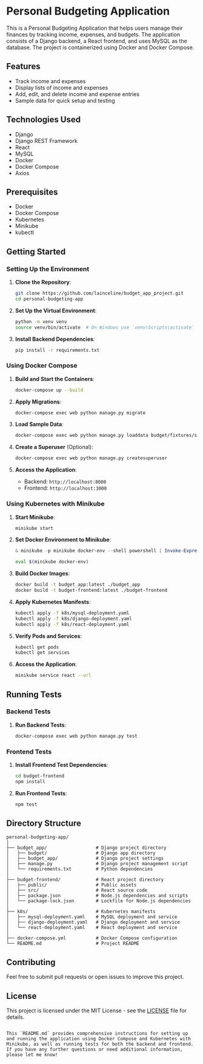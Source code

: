 # Personal Budgeting Application

This is a Personal Budgeting Application that helps users manage their finances by tracking income, expenses, and budgets. The application consists of a Django backend, a React frontend, and uses MySQL as the database. The project is containerized using Docker and Docker Compose.

## Features

- Track income and expenses
- Display lists of income and expenses
- Add, edit, and delete income and expense entries
- Sample data for quick setup and testing

## Technologies Used

- Django
- Django REST Framework
- React
- MySQL
- Docker
- Docker Compose
- Axios

## Prerequisites

- Docker
- Docker Compose
- Kubernetes
- Minikube
- kubectl

## Getting Started

### Setting Up the Environment

1. **Clone the Repository**:
   ```bash
   git clone https://github.com/lainceline/budget_app_project.git
   cd personal-budgeting-app
   ```

2. **Set Up the Virtual Environment**:
   ```bash
   python -m venv venv
   source venv/bin/activate  # On Windows use `venv\Scripts\activate`
   ```

3. **Install Backend Dependencies**:
   ```bash
   pip install -r requirements.txt
   ```

### Using Docker Compose

1. **Build and Start the Containers**:
   ```bash
   docker-compose up --build
   ```

2. **Apply Migrations**:
   ```bash
   docker-compose exec web python manage.py migrate
   ```

3. **Load Sample Data**:
   ```bash
   docker-compose exec web python manage.py loaddata budget/fixtures/sample_data.json
   ```

4. **Create a Superuser** (Optional):
   ```bash
   docker-compose exec web python manage.py createsuperuser
   ```

5. **Access the Application**:
   - Backend: `http://localhost:8000`
   - Frontend: `http://localhost:3000`

### Using Kubernetes with Minikube

1. **Start Minikube**:
   ```bash
   minikube start
   ```

2. **Set Docker Environment to Minikube**:
   ```powershell
   & minikube -p minikube docker-env --shell powershell | Invoke-Expression
   ```

   ```bash
   eval $(minikube docker-env)
   ```

3. **Build Docker Images**:
   ```bash
   docker build -t budget_app:latest ./budget_app
   docker build -t budget-frontend:latest ./budget-frontend
   ```

4. **Apply Kubernetes Manifests**:
   ```bash
   kubectl apply -f k8s/mysql-deployment.yaml
   kubectl apply -f k8s/django-deployment.yaml
   kubectl apply -f k8s/react-deployment.yaml
   ```

5. **Verify Pods and Services**:
   ```bash
   kubectl get pods
   kubectl get services
   ```

6. **Access the Application**:
   ```bash
   minikube service react --url
   ```

## Running Tests

### Backend Tests

1. **Run Backend Tests**:
   ```bash
   docker-compose exec web python manage.py test
   ```

### Frontend Tests

1. **Install Frontend Test Dependencies**:
   ```bash
   cd budget-frontend
   npm install
   ```

2. **Run Frontend Tests**:
   ```bash
   npm test
   ```

## Directory Structure

```
personal-budgeting-app/
│
├── budget_app/                  # Django project directory
│   ├── budget/                  # Django app directory
│   ├── budget_app/              # Django project settings
│   ├── manage.py                # Django project management script
│   └── requirements.txt         # Python dependencies
│
├── budget-frontend/             # React project directory
│   ├── public/                  # Public assets
│   ├── src/                     # React source code
│   ├── package.json             # Node.js dependencies and scripts
│   └── package-lock.json        # Lockfile for Node.js dependencies
│
├── k8s/                         # Kubernetes manifests
│   ├── mysql-deployment.yaml    # MySQL deployment and service
│   ├── django-deployment.yaml   # Django deployment and service
│   └── react-deployment.yaml    # React deployment and service
│
├── docker-compose.yml           # Docker Compose configuration
└── README.md                    # Project README
```

## Contributing

Feel free to submit pull requests or open issues to improve this project.

## License

This project is licensed under the MIT License - see the [LICENSE](LICENSE) file for details.
```

This `README.md` provides comprehensive instructions for setting up and running the application using Docker Compose and Kubernetes with Minikube, as well as running tests for both the backend and frontend. If you have any further questions or need additional information, please let me know!
